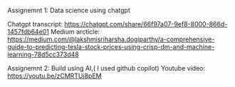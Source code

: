 Assignemnt 1: Data science using chatgpt

Chatgpt transcript: https://chatgpt.com/share/66f97a07-9ef8-8000-866d-1457fdb64e01
Medium arcticle: https://medium.com/@lakshmisriharsha.dogiparthy/a-comprehensive-guide-to-predicting-tesla-stock-prices-using-crisp-dm-and-machine-learning-78d5cc373d48

Assignemnt 2: Build using AI,( I used github copilot)
Youtube video: https://youtu.be/zCMRTUi8pEM
